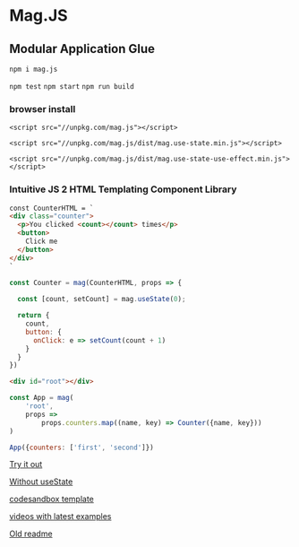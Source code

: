 # Mag.JS

## Modular Application Glue

`npm i mag.js`

`npm test`
`npm start`
`npm run build`

### browser install

`<script src="//unpkg.com/mag.js"></script>`

`<script src="//unpkg.com/mag.js/dist/mag.use-state.min.js"></script>`

`<script src="//unpkg.com/mag.js/dist/mag.use-state-use-effect.min.js"></script>`

### Intuitive JS 2 HTML Templating Component Library

```html
const CounterHTML = `
<div class="counter">
  <p>You clicked <count></count> times</p>
  <button>
    Click me
  </button>
</div>
`
```


```js
const Counter = mag(CounterHTML, props => {
    
  const [count, setCount] = mag.useState(0);

  return {
    count,
    button: {
      onClick: e => setCount(count + 1)
    }
  }
})
```

```html
<div id="root"></div>
```

```js
const App = mag(
    'root',
    props =>
        props.counters.map((name, key) => Counter({name, key}))
)
```

```js
App({counters: ['first', 'second']})
```

[Try it out](https://codepen.io/magnumjs/pen/MWYMErB?editors=0010)

[Without useState](https://jsbin.com/hosuyezabi/edit?html,output)

[codesandbox template](https://codesandbox.io/s/883vqwy840)

[videos with latest examples](https://www.youtube.com/playlist?list=PLtWfKzAMcA-hcOkgjW3onCBM6vBw-PDOf)

[Old readme](README-old.md)